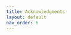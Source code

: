 ```yaml
---
title: Acknowledgments
layout: default
nav_order: 6
---
```



<!-- <img align="left" width="200" src="images/tom.jpeg" /> -->

<!-- # Tom Flint

Some text -->